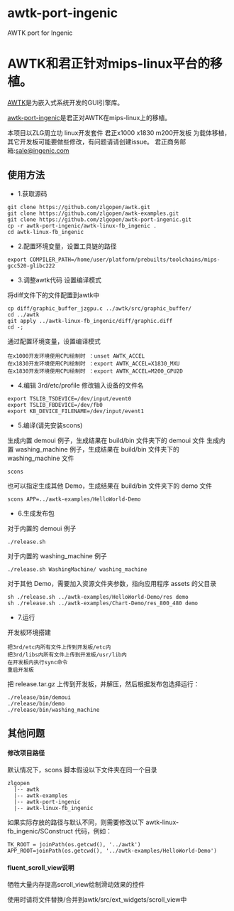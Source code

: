 # awtk-port-ingenic
AWTK port for Ingenic

# AWTK和君正针对mips-linux平台的移植。

[AWTK](https://github.com/zlgopen/awtk)是为嵌入式系统开发的GUI引擎库。

[awtk-port-ingenic](https://github.com/zlgopen/awtk-port-ingenic)是君正对AWTK在mips-linux上的移植。

本项目以ZLG周立功 linux开发套件 君正x1000 x1830 m200开发板 为载体移植，其它开发板可能要做些修改，有问题请请创建issue。
君正商务邮箱:sale@ingenic.com

## 使用方法

* 1.获取源码

```
git clone https://github.com/zlgopen/awtk.git
git clone https://github.com/zlgopen/awtk-examples.git
git clone https://github.com/zlgopen/awtk-port-ingenic.git
cp -r awtk-port-ingenic/awtk-linux-fb_ingenic .
cd awtk-linux-fb_ingenic
```

* 2.配置环境变量，设置工具链的路径

```
export COMPILER_PATH=/home/user/platform/prebuilts/toolchains/mips-gcc520-glibc222
```

* 3.调整awtk代码 设置编译模式

将diff文件下的文件配置到awtk中

```
cp diff/graphic_buffer_jzgpu.c ../awtk/src/graphic_buffer/
cd ../awtk
git apply ../awtk-linux-fb_ingenic/diff/graphic.diff
cd -;
```

通过配置环境变量，设置编译模式

```
在x1000开发环境使用CPU绘制时 ：unset AWTK_ACCEL
在x1830开发环境使用CPU绘制时 ：export AWTK_ACCEL=X1830_MXU
在x1830开发环境使用CPU绘制时 ：export AWTK_ACCEL=M200_GPU2D
```

* 4.编辑 3rd/etc/profile 修改输入设备的文件名

```
export TSLIB_TSDEVICE=/dev/input/event0
export TSLIB_FBDEVICE=/dev/fb0
export KB_DEVICE_FILENAME=/dev/input/event1
```

* 5.编译(请先安装scons)

生成内置 demoui 例子，生成结果在 build/bin 文件夹下的 demoui 文件
生成内置 washing_machine 例子，生成结果在 build/bin 文件夹下的 washing_machine 文件

```
scons
```

也可以指定生成其他 Demo，生成结果在 build/bin 文件夹下的 demo 文件

```
scons APP=../awtk-examples/HelloWorld-Demo
```

* 6.生成发布包

对于内置的 demoui 例子

```
./release.sh
```

对于内置的 washing_machine 例子

```
./release.sh WashingMachine/ washing_machine
```

对于其他 Demo，需要加入资源文件夹参数，指向应用程序 assets 的父目录

```
sh ./release.sh ../awtk-examples/HelloWorld-Demo/res demo
sh ./release.sh ../awtk-examples/Chart-Demo/res_800_480 demo
```

* 7.运行

开发板环境搭建

```
把3rd/etc内所有文件上传到开发板/etc内
把3rd/libs内所有文件上传到开发板/usr/lib内
在开发板内执行sync命令
重启开发板
```

把 release.tar.gz 上传到开发板，并解压，然后根据发布包选择运行：

```
./release/bin/demoui
./release/bin/demo
./release/bin/washing_machine
```

## 其他问题

#### 修改项目路径

默认情况下，scons 脚本假设以下文件夹在同一个目录

```
zlgopen
  |-- awtk
  |-- awtk-examples
  |-- awtk-port-ingenic
  |-- awtk-linux-fb_ingenic
```

如果实际存放的路径与默认不同，则需要修改以下 awtk-linux-fb_ingenic/SConstruct 代码，例如：

```
TK_ROOT = joinPath(os.getcwd(), '../awtk')
APP_ROOT=joinPath(os.getcwd(), '../awtk-examples/HelloWorld-Demo')
```
#### fluent_scroll_view说明

牺牲大量内存提高scroll_view绘制滑动效果的控件

使用时请将文件替换/合并到awtk/src/ext_widgets/scroll_view中
